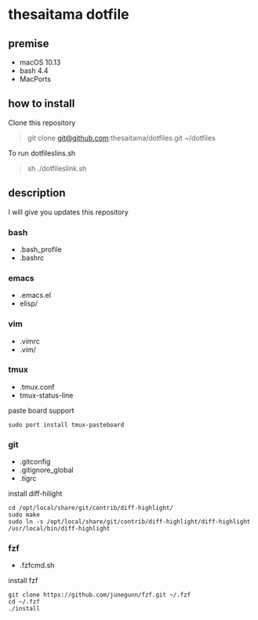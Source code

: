 # thesaitama dotfile

## premise
 * macOS 10.13
 * bash 4.4
 * MacPorts

## how to install
Clone this repository
> git clone git@github.com:thesaitama/dotfiles.git ~/dotfiles

To run dotfileslins.sh
> sh ./dotfileslink.sh

## description
I will give you updates this repository

### bash
 * .bash_profile
 * .bashrc

### emacs
 * .emacs.el
 * elisp/

### vim
 * .vimrc
 * .vim/

### tmux
 * .tmux.conf
 * tmux-status-line

paste board support
```
sudo port install tmux-pasteboard
```

### git
 * .gitconfig
 * .gitignore_global
 * .tigrc

install diff-hilight
```
cd /opt/local/share/git/contrib/diff-highlight/
sudo make
sudo ln -s /opt/local/share/git/contrib/diff-highlight/diff-highlight /usr/local/bin/diff-highlight
```

### fzf
 * .fzfcmd.sh

install fzf
```
git clone https://github.com/junegunn/fzf.git ~/.fzf
cd ~/.fzf
./install
```

